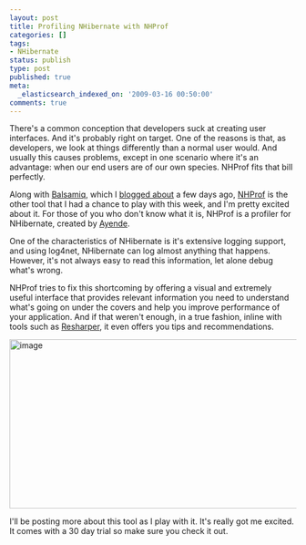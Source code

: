 ```yaml
---
layout: post
title: Profiling NHibernate with NHProf
categories: []
tags:
- NHibernate
status: publish
type: post
published: true
meta:
  _elasticsearch_indexed_on: '2009-03-16 00:50:00'
comments: true
---
```

<p>
There&#039;s a common conception that developers suck at creating user interfaces. And it&#039;s probably right on target. One of the reasons is that, as developers, we look at things differently than a normal user would. And usually this causes problems, except in one scenario where it&#039;s an advantage: when our end users are of our own species. NHProf fits that bill perfectly.
</p>

<p>
Along with <a href="http://www.balsamiq.com/">Balsamiq</a>, which I <a href="/blogengine/post/2009/03/13/Balsamiq-Just-wow!.aspx">blogged about</a> a few days ago, <a href="http://nhprof.com">NHProf</a> is the other tool that I had a chance to play with this week, and I&#039;m pretty excited about it. For those of you who don&#039;t know what it is, NHProf is a profiler for NHibernate, created by <a href="http://ayende.com">Ayende</a>.
</p>

<p>
One of the characteristics of NHibernate is it&#039;s extensive logging support, and using log4net, NHibernate can log almost anything that happens. However, it&#039;s not always easy to read this information, let alone debug what&#039;s wrong.
</p>

<p>
NHProf tries to fix this shortcoming by offering a visual and extremely useful interface that provides relevant information you need to understand what&#039;s going on under the covers and help you improve performance of your application. And if that weren&#039;t enough, in a true fashion, inline with tools such as <a href="http://www.jetbrains.com/resharper">Resharper</a>, it even offers you tips and recommendations.
</p>

<p>
<a href="/blogengine/image.axd?picture=WindowsLiveWriter/NHProfProfilingNHibernate_2DD/image_4.png"><img style="border-width:0;" src="/blogengine/image.axd?picture=WindowsLiveWriter/NHProfProfilingNHibernate_2DD/image_thumb_1.png" border="0" alt="image" width="553" height="297" /></a>
</p>

<p>
I&#039;ll be posting more about this tool as I play with it. It&#039;s really got me excited. It comes with a 30 day trial so make sure you check it out.&nbsp;
</p>
